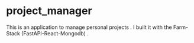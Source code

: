 # project_manager

This is an application to manage personal projects . 
I built it with the Farm-Stack (FastAPI-React-Mongodb) .
